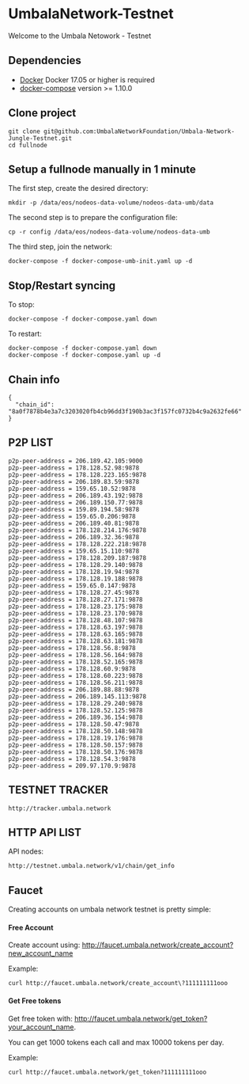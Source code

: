 # UmbalaNetwork-Testnet

Welcome to the Umbala Netowork - Testnet

## Dependencies

- [Docker](https://docs.docker.com) Docker 17.05 or higher is required
- [docker-compose](https://docs.docker.com/compose/) version >= 1.10.0

## Clone project

```
git clone git@github.com:UmbalaNetworkFoundation/Umbala-Network-Jungle-Testnet.git
cd fullnode
```

## Setup a fullnode manually in 1 minute

The first step, create the desired directory:

```
mkdir -p /data/eos/nodeos-data-volume/nodeos-data-umb/data
```

The second step is to prepare the configuration file:

```
cp -r config /data/eos/nodeos-data-volume/nodeos-data-umb
```

The third step, join the network:

```
docker-compose -f docker-compose-umb-init.yaml up -d
```

## Stop/Restart syncing

To stop:

```
docker-compose -f docker-compose.yaml down
```

To restart:

```
docker-compose -f docker-compose.yaml down
docker-compose -f docker-compose.yaml up -d
```
## Chain info

```
{
  "chain_id": "8a0f7878b4e3a7c3203020fb4cb96dd3f190b3ac3f157fc0732b4c9a2632fe66"
}
```

## P2P LIST

```
p2p-peer-address = 206.189.42.105:9000
p2p-peer-address = 178.128.52.98:9878
p2p-peer-address = 178.128.223.165:9878
p2p-peer-address = 206.189.83.59:9878
p2p-peer-address = 159.65.10.52:9878
p2p-peer-address = 206.189.43.192:9878
p2p-peer-address = 206.189.150.77:9878
p2p-peer-address = 159.89.194.58:9878
p2p-peer-address = 159.65.0.206:9878
p2p-peer-address = 206.189.40.81:9878
p2p-peer-address = 178.128.214.176:9878
p2p-peer-address = 206.189.32.36:9878
p2p-peer-address = 178.128.222.218:9878
p2p-peer-address = 159.65.15.110:9878
p2p-peer-address = 178.128.209.187:9878
p2p-peer-address = 178.128.29.140:9878
p2p-peer-address = 178.128.19.94:9878
p2p-peer-address = 178.128.19.188:9878
p2p-peer-address = 159.65.0.147:9878
p2p-peer-address = 178.128.27.45:9878
p2p-peer-address = 178.128.27.171:9878
p2p-peer-address = 178.128.23.175:9878
p2p-peer-address = 178.128.23.170:9878
p2p-peer-address = 178.128.48.107:9878
p2p-peer-address = 178.128.63.197:9878
p2p-peer-address = 178.128.63.165:9878
p2p-peer-address = 178.128.63.181:9878
p2p-peer-address = 178.128.56.8:9878
p2p-peer-address = 178.128.56.164:9878
p2p-peer-address = 178.128.52.165:9878
p2p-peer-address = 178.128.60.9:9878
p2p-peer-address = 178.128.60.223:9878
p2p-peer-address = 178.128.56.211:9878
p2p-peer-address = 206.189.88.88:9878
p2p-peer-address = 206.189.145.113:9878
p2p-peer-address = 178.128.29.240:9878
p2p-peer-address = 178.128.52.125:9878
p2p-peer-address = 206.189.36.154:9878
p2p-peer-address = 178.128.50.47:9878
p2p-peer-address = 178.128.50.148:9878
p2p-peer-address = 178.128.19.176:9878
p2p-peer-address = 178.128.50.157:9878
p2p-peer-address = 178.128.50.176:9878
p2p-peer-address = 178.128.54.3:9878
p2p-peer-address = 209.97.170.9:9878

```

## TESTNET TRACKER
```
http://tracker.umbala.network
```

## HTTP API LIST

API nodes:
```
http://testnet.umbala.network/v1/chain/get_info
```

## Faucet

Creating accounts on umbala network testnet is pretty simple:

#### Free Account
Create account using: http://faucet.umbala.network/create_account?new_account_name

Example:
```
curl http://faucet.umbala.network/create_account\?111111111ooo
```


#### Get Free tokens
Get free token with: http://faucet.umbala.network/get_token?your_account_name.   

You can get 1000 tokens each call and max 10000 tokens per day.  

Example:
``` 
curl http://faucet.umbala.network/get_token?111111111ooo
```